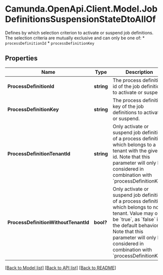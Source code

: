 # Camunda.OpenApi.Client.Model.JobDefinitionsSuspensionStateDtoAllOf
Defines by which selection criterion to activate or suspend job definitions. The selection criteria are mutually exclusive and can only be one of: * `processDefinitionId` * `processDefinitionKey`

## Properties

Name | Type | Description | Notes
------------ | ------------- | ------------- | -------------
**ProcessDefinitionId** | **string** | The process definition id of the job definitions to activate or suspend. | [optional] 
**ProcessDefinitionKey** | **string** | The process definition key of the job definitions to activate or suspend. | [optional] 
**ProcessDefinitionTenantId** | **string** | Only activate or suspend job definitions of a process definition which belongs to a tenant with the given id.  Note that this parameter will only be considered  in combination with &#x60;processDefinitionKey&#x60;. | [optional] 
**ProcessDefinitionWithoutTenantId** | **bool?** | Only activate or suspend job definitions of a process definition which belongs to no tenant. Value may only be &#x60;true&#x60;, as &#x60;false&#x60; is the default behavior.  Note that this parameter will only be considered  in combination with &#x60;processDefinitionKey&#x60;. | [optional] 

[[Back to Model list]](../README.md#documentation-for-models) [[Back to API list]](../README.md#documentation-for-api-endpoints) [[Back to README]](../README.md)

